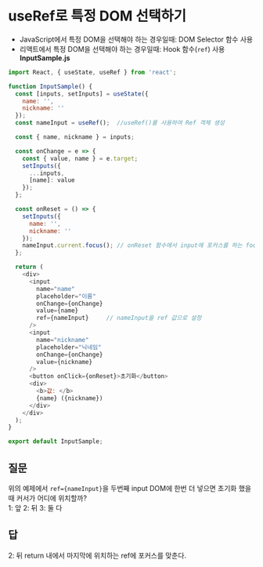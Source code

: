 # useRef로 특정 DOM 선택하기
- JavaScript에서 특정 DOM을 선택해야 하는 경우일때: DOM Selector 함수 사용
- 리액트에서 특정 DOM을 선택해야 하는 경우일때: Hook 함수(`ref`) 사용  
**InputSample.js**
```JavaScript
import React, { useState, useRef } from 'react';

function InputSample() {
  const [inputs, setInputs] = useState({
    name: '',
    nickname: ''
  });
  const nameInput = useRef();  //useRef()를 사용하여 Ref 객체 생성

  const { name, nickname } = inputs; 

  const onChange = e => {
    const { value, name } = e.target;
    setInputs({
      ...inputs, 
      [name]: value 
    });
  };

  const onReset = () => {
    setInputs({
      name: '',
      nickname: ''
    });
    nameInput.current.focus(); // onReset 함수에서 input에 포커스를 하는 focus() DOM API 호출
  };

  return (
    <div>
      <input
        name="name"
        placeholder="이름"
        onChange={onChange}
        value={name}
        ref={nameInput}     // nameInput을 ref 값으로 설정
      />
      <input
        name="nickname"
        placeholder="닉네임"
        onChange={onChange}
        value={nickname}
      />
      <button onClick={onReset}>초기화</button>
      <div>
        <b>값: </b>
        {name} ({nickname})
      </div>
    </div>
  );
}

export default InputSample;
```
  
## 질문
위의 예제에서 `ref={nameInput}`을 두번째 input DOM에 한번 더 넣으면 초기화 했을 때 커서가 어디에 위치할까?  
1: 앞 2: 뒤 3: 둘 다

## 답
2: 뒤   return 내에서 마지막에 위치하는 ref에 포커스를 맞춘다.